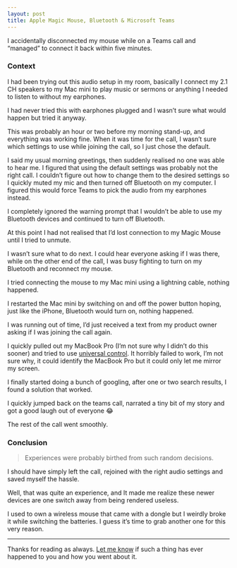 ```yaml
---
layout: post
title: Apple Magic Mouse, Bluetooth & Microsoft Teams
---
```


I accidentally disconnected my mouse while on a Teams call and “managed” to connect it back within five minutes. 

### Context 

I had been trying out this audio setup in my room, basically I connect my 2.1 CH speakers to my Mac mini to play music or sermons or anything I needed to listen to without my earphones. 

I had never tried this with earphones plugged and I wasn’t sure what would happen but tried it anyway. 

This was probably an hour or two before my morning stand-up, and everything was working fine. When it was time for the call, I wasn’t sure which settings to use while joining the call, so I just chose the default. 

I said my usual morning greetings, then suddenly realised no one was able to hear me. I figured that using the default settings was probably not the right call. I couldn’t figure out how to change them to the desired settings so I quickly muted my mic and then turned off Bluetooth on my computer. I figured this would force Teams to pick the audio from my earphones instead.

I completely ignored the warning prompt that I wouldn’t be able to use my Bluetooth devices and continued to turn off Bluetooth.

At this point I had not realised that I’d lost connection to my Magic Mouse until I tried to unmute. 

I wasn’t sure what to do next. I could hear everyone asking if I was there, while on the other end of the call, I was busy fighting to turn on my Bluetooth and reconnect my mouse.

I tried connecting the mouse to my Mac mini using a lightning cable, nothing happened.

I restarted the Mac mini by switching on and off the power button hoping, just like the iPhone, Bluetooth would turn on, nothing happened. 

I was running out of time, I’d just received a text from my product owner asking if I was joining the call again. 

I quickly pulled out my MacBook Pro (I’m not sure why I didn’t do this sooner) and tried to use [universal control](https://stuartelimu.me/blog/universal-control). It horribly failed to work, I’m not sure why, it could identify the MacBook Pro but it could only let me mirror my screen.

I finally started doing a bunch of googling, after one or two search results, I found a solution that worked.

I quickly jumped back on the teams call, narrated a tiny bit of my story and got a good laugh out of everyone 😂

The rest of the call went smoothly. 

### Conclusion 

> Experiences were probably birthed from such random decisions. 

I should have simply left the call, rejoined with the right audio settings and saved myself the hassle. 

Well, that was quite an experience, and It made me realize these newer devices are one switch away from being rendered useless.  

I used to own a wireless mouse that came with a dongle but I weirdly broke it while switching the batteries. I guess it’s time to grab another one for this very reason. 

---
Thanks for reading as always. [Let me know](https://x.com/messages/compose?recipient_id=733370826041491456) if such a thing has ever happened to you and how you went about it. 
